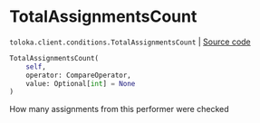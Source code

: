 # TotalAssignmentsCount
`toloka.client.conditions.TotalAssignmentsCount` | [Source code](https://github.com/Toloka/toloka-kit/blob/v0.1.24/src/client/conditions.py#L296)

```python
TotalAssignmentsCount(
    self,
    operator: CompareOperator,
    value: Optional[int] = None
)
```

How many assignments from this performer were checked

